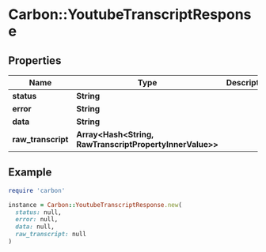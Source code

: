 # Carbon::YoutubeTranscriptResponse

## Properties

| Name | Type | Description | Notes |
| ---- | ---- | ----------- | ----- |
| **status** | **String** |  |  |
| **error** | **String** |  |  |
| **data** | **String** |  |  |
| **raw_transcript** | **Array&lt;Hash&lt;String, RawTranscriptPropertyInnerValue&gt;&gt;** |  |  |

## Example

```ruby
require 'carbon'

instance = Carbon::YoutubeTranscriptResponse.new(
  status: null,
  error: null,
  data: null,
  raw_transcript: null
)
```


